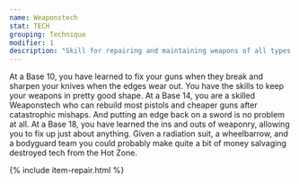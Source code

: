 ```yaml
---
name: Weaponstech
stat: TECH
grouping: Technique
modifier: 1
description: "Skill for repairing and maintaining weapons of all types. The DV and amount of time it takes you to repair a damaged/destroyed item with this Skill to perfect condition is based on the Price Category of the item: (see sidebar on Page 140)."
---
```


At a Base 10, you have learned to fix your guns when
they break and sharpen your knives when the edges
wear out. You have the skills to keep your weapons
in pretty good shape. At a Base 14, you are a skilled
Weaponstech who can rebuild most pistols and
cheaper guns after catastrophic mishaps. And putting
an edge back on a sword is no problem at all. At a
Base 18, you have learned the ins and outs of weaponry,
allowing you to fix up just about anything. Given
a radiation suit, a wheelbarrow, and a bodyguard
team you could probably make quite a bit of money
salvaging destroyed tech from the Hot Zone.

{% include item-repair.html %}
